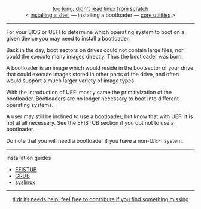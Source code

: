 <p align="center">
  <a href="https://github.com">too long; didn't read linux from scratch</a>
  <br/>
&lt; <a href="https://github.com/comfies/tldrlfs/tree/master/shells">installing a shell</a> &mdash; installing a bootloader &mdash; <a href="https://github.com/comfies/tldrlfs/tree/master/bootloaders">core utilities</a> &gt;
</p>

---

For your BIOS or UEFI to determine which operating system to boot on a given device you may need to install a bootloader.

Back in the day, boot sectors on drives could not contain large files, nor could the execute many images directly. Thus the bootloader was born.

A bootloader is an image which would reside in the bootsector of your drive that could execute images stored in other parts of the drive, and often
would support a much larger variety of image types.

With the introduction of UEFI mostly came the primitivization of the bootloader. Bootloaders are no longer necessary to boot into different operating systems.

A user may still be inclined to use a bootloader, but know that with UEFI it is not at all necessary. See the EFISTUB section if you opt not to use a bootloader.

Do note that you will need a bootloader if you have a non-U/EFI system.

---

Installation guides

- [EFISTUB](#todo)
- [GRUB](#todo)
- [syslinux](https://github.com/Sweets/tldrlfs/tree/master/bootloaders/syslinux)

---

<p align="center">
  <a href="https://github.com/comfies/tldrlfs/blob/master/CONTRIBUTING.md">tl;dr lfs needs help! feel free to contribute if you find something missing</a>
</p>
